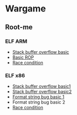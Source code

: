 Wargame
===================================

Root-me
-----------------------------------
### ELF ARM
* [Stack buffer overflow basic](https://github.com/zzin2/Wargame/tree/main/Root-me/ELF_ARM/Stack_buffer_overflow_basic)
* [Basic ROP](https://github.com/zzin2/Wargame/tree/main/Root-me/ELF_ARM/Basic_ROP)
* [Race condition](https://github.com/zzin2/Wargame/tree/main/Root-me/ELF_ARM/Race_condition)

### ELF x86
* [Stack buffer overflow basic1](https://github.com/zzin2/Wargame/tree/main/Root-me/ELF_x86/Stack_buffer_overflow_basic1)
* [Stack buffer overflow basic2](https://github.com/zzin2/Wargame/tree/main/Root-me/ELF_x86/Stack_buffer_overflow_basic2)
* [Format string bug basic 1](https://github.com/zzin2/Wargame/tree/main/Root-me/ELF_x86/Format_string_bug_basic1)
* Format string bug basic 2
* [Race condition](https://github.com/zzin2/Wargame/tree/main/Root-me/ELF_x86/Race_condition)

